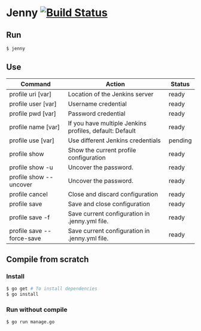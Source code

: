 # Jenny [![Build Status](https://travis-ci.org/jorgechato/jenny.svg?branch=master)](https://travis-ci.org/jorgechato/jenny)
## Run
```bash
$ jenny
```
## Use
Command | Action | Status
--- | --- | ---
profile uri [var] | Location of the Jenkins server | ready
profile user [var] | Username credential | ready
profile pwd [var] | Password credential | ready
profile name [var] | If you have multiple Jenkins profiles, default: Default | ready
profile use [var] | Use different Jenkins credentials | pending
profile show | Show the current profile configuration | ready
profile show -u | Uncover the password. | ready
profile show --uncover | Uncover the password. | ready
profile cancel | Close and discard configuration | ready
profile save | Save and close configuration | ready
profile save -f | Save current configuration in .jenny.yml file. | ready
profile save --force-save | Save current configuration in .jenny.yml file. | ready

## Compile from scratch
### Install
```bash
$ go get # To install dependencies
$ go install
```
### Run without compile
```bash
$ go run manage.go
```
